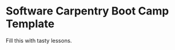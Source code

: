 Software Carpentry Boot Camp Template
=====================================

Fill this with tasty lessons.
